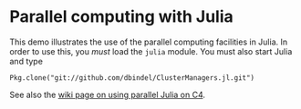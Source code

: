 # Parallel computing with Julia

This demo illustrates the use of the parallel computing facilities in
Julia.  In order to use this, you *must* load the `julia` module.
You must also start Julia and type

    Pkg.clone("git://github.com/dbindel/ClusterManagers.jl.git")

See also the [wiki page on using parallel Julia on C4][julia-htc].

[julia-htc]: https://bitbucket.org/dbindel/cs5220-s14/wiki/julia-htc

